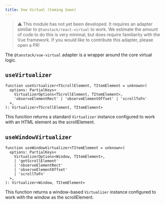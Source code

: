 ```yaml
---
title: Vue Virtual (Coming Soon)
---
```


> ⚠️ This module has not yet been developed. It requires an adapter similiar to `@tanstack/react-virtual` to work. We estimate the amount of code to do this is very minimal, but does require familiarity with the Vue framework. If you would like to contribute this adapter, please open a PR!

The `@tanstack/vue-virtual` adapter is a wrapper around the core virtual logic.

## `useVirtualizer`

```tsx
function useVirtualizer<TScrollElement, TItemElement = unknown>(
  options: PartialKeys<
    VirtualizerOptions<TScrollElement, TItemElement>,
    'observeElementRect' | 'observeElementOffset' | 'scrollToFn'
  >,
): Virtualizer<TScrollElement, TItemElement>
```

This function returns a standard `Virtualizer` instance configured to work with an HTML element as the scrollElement.

## `useWindowVirtualizer`

```tsx
function useWindowVirtualizer<TItemElement = unknown>(
  options: PartialKeys<
    VirtualizerOptions<Window, TItemElement>,
    | 'getScrollElement'
    | 'observeElementRect'
    | 'observeElementOffset'
    | 'scrollToFn'
  >,
): Virtualizer<Window, TItemElement>
```

This function returns a window-based `Virtualizer` instance configured to work with the window as the scrollElement.
